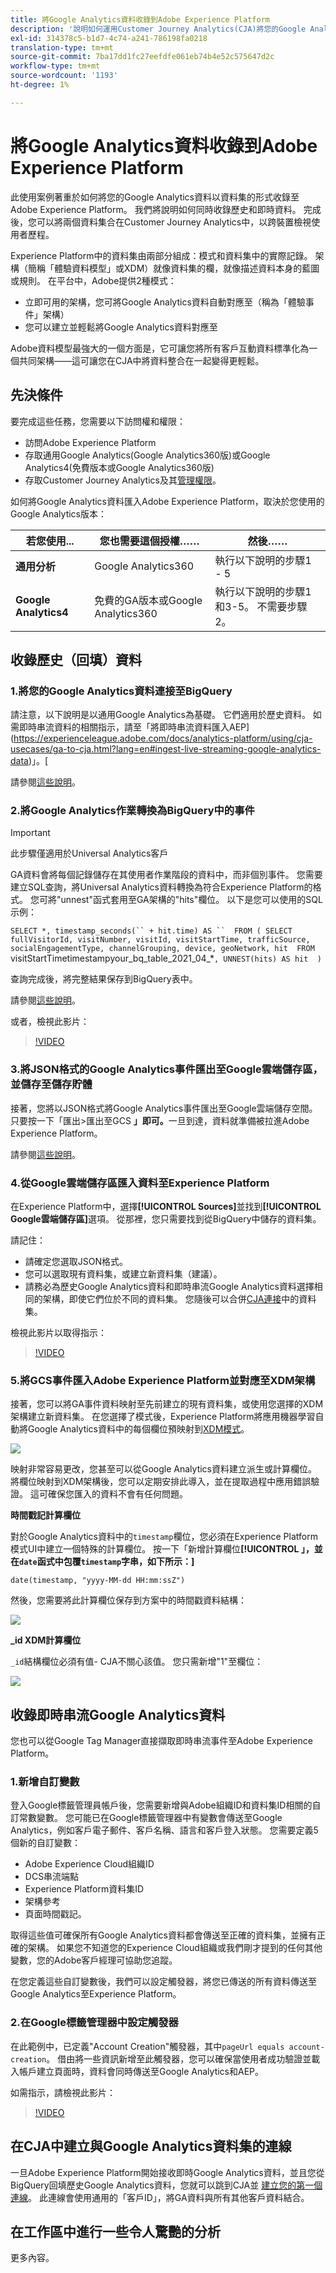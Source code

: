 ```yaml
---
title: 將Google Analytics資料收錄到Adobe Experience Platform
description: '說明如何運用Customer Journey Analytics(CJA)將您的Google Analytics和Firebase資料收錄到Adobe Experience Platform。 '
exl-id: 314378c5-b1d7-4c74-a241-786198fa0218
translation-type: tm+mt
source-git-commit: 7ba17dd1fc27eefdfe061eb74b4e52c575647d2c
workflow-type: tm+mt
source-wordcount: '1193'
ht-degree: 1%

---
```



# 將Google Analytics資料收錄到Adobe Experience Platform

此使用案例著重於如何將您的Google Analytics資料以資料集的形式收錄至Adobe Experience Platform。 我們將說明如何同時收錄歷史和即時資料。 完成後，您可以將兩個資料集合在Customer Journey Analytics中，以跨裝置檢視使用者歷程。

Experience Platform中的資料集由兩部分組成：模式和資料集中的實際記錄。 架構（簡稱「體驗資料模型」或XDM）就像資料集的欄，就像描述資料本身的藍圖或規則。 在平台中，Adobe提供2種模式：

* 立即可用的架構，您可將Google Analytics資料自動對應至（稱為「體驗事件」架構）
* 您可以建立並輕鬆將Google Analytics資料對應至

Adobe資料模型最強大的一個方面是，它可讓您將所有客戶互動資料標準化為一個共同架構——這可讓您在CJA中將資料整合在一起變得更輕鬆。

## 先決條件

要完成這些任務，您需要以下訪問權和權限：

* 訪問Adobe Experience Platform
* 存取通用Google Analytics(Google Analytics360版)或Google Analytics4(免費版本或Google Analytics360版)
* 存取Customer Journey Analytics及其[管理權限](https://experienceleague.adobe.com/docs/analytics-platform/using/cja-overview/cja-overview.html?lang=zh-Hant#admin-access-permissions)。

如何將Google Analytics資料匯入Adobe Experience Platform，取決於您使用的Google Analytics版本：

| 若您使用... | 您也需要這個授權…… | 然後…… |
| --- | --- | --- |
| **通用分析** | Google Analytics360 | 執行以下說明的步驟1 - 5 |
| **Google Analytics4** | 免費的GA版本或Google Analytics360 | 執行以下說明的步驟1和3-5。 不需要步驟2。 |

## 收錄歷史（回填）資料

### 1.將您的Google Analytics資料連接至BigQuery

請注意，以下說明是以通用Google Analytics為基礎。 它們適用於歷史資料。 如需即時串流資料的相關指示，請至「將即時串流資料匯入AEP](https://experienceleague.adobe.com/docs/analytics-platform/using/cja-usecases/ga-to-cja.html?lang=en#ingest-live-streaming-google-analytics-data)」。[

請參閱[這些說明](https://support.google.com/analytics/answer/3416092?hl=en)。

### 2.將Google Analytics作業轉換為BigQuery中的事件

>[!IMPORTANT]
>
>此步驟僅適用於Universal Analytics客戶

GA資料會將每個記錄儲存在其使用者作業階段的資料中，而非個別事件。 您需要建立SQL查詢，將Universal Analytics資料轉換為符合Experience Platform的格式。 您可將&quot;unnest&quot;函式套用至GA架構的&quot;hits&quot;欄位。 以下是您可以使用的SQL示例：

`SELECT
*,
timestamp_seconds(`` + hit.time) AS `` 
FROM
(
SELECT
fullVisitorId,
visitNumber,
visitId,
visitStartTime,
trafficSource,
socialEngagementType,
channelGrouping,
device,
geoNetwork,
hit 
FROM
`visitStartTimetimestampyour_bq_table_2021_04_*`,
UNNEST(hits) AS hit 
)`

查詢完成後，將完整結果保存到BigQuery表中。

請參閱[這些說明](https://support.google.com/analytics/answer/7029846?hl=en&amp;ref_topic=9359001#zippy=%2Cold-export-schema%2Cuse-this-script-to-migrate-existing-bigquery-datasets-from-the-old-export-schema-to-the-new-one%2Cscript-migration-scriptsql)。

或者，檢視此影片：

>[!VIDEO](https://video.tv.adobe.com/v/332634)

### 3.將JSON格式的Google Analytics事件匯出至Google雲端儲存區，並儲存至儲存貯體

接著，您將以JSON格式將Google Analytics事件匯出至Google雲端儲存空間。 只要按一下「匯出>匯出至GCS **」即可。**&#x200B;一旦到達，資料就準備被拉進Adobe Experience Platform。

請參閱[這些說明](https://support.google.com/analytics/answer/3437719?hl=en&amp;ref_topic=3416089)。

### 4.從Google雲端儲存區匯入資料至Experience Platform

在Experience Platform中，選擇&#x200B;**[!UICONTROL Sources]**&#x200B;並找到&#x200B;**[!UICONTROL Google雲端儲存區]**&#x200B;選項。 從那裡，您只需要找到從BigQuery中儲存的資料集。

請記住：

* 請確定您選取JSON格式。
* 您可以選取現有資料集，或建立新資料集（建議）。
* 請務必為歷史Google Analytics資料和即時串流Google Analytics資料選擇相同的架構，即使它們位於不同的資料集。 您隨後可以合併[CJA連接](/help/connections/combined-dataset.md)中的資料集。


檢視此影片以取得指示：

>[!VIDEO](https://video.tv.adobe.com/v/332641)

### 5.將GCS事件匯入Adobe Experience Platform並對應至XDM架構

接著，您可以將GA事件資料映射至先前建立的現有資料集，或使用您選擇的XDM架構建立新資料集。 在您選擇了模式後，Experience Platform將應用機器學習自動將Google Analytics資料中的每個欄位預映射到[XDM模式](https://experienceleague.adobe.com/docs/experience-platform/xdm/home.html?lang=en#ui)。

![](assets/schema-map.png)

映射非常容易更改，您甚至可以從Google Analytics資料建立派生或計算欄位。 將欄位映射到XDM架構後，您可以定期安排此導入，並在提取過程中應用錯誤驗證。 這可確保您匯入的資料不會有任何問題。

**時間戳記計算欄位**

對於Google Analytics資料中的`timestamp`欄位，您必須在Experience Platform模式UI中建立一個特殊的計算欄位。 按一下「新增計算欄位&#x200B;**[!UICONTROL 」，並在`date`函式中包覆`timestamp`字串，如下所示：]**

`date(timestamp, "yyyy-MM-dd HH:mm:ssZ")`

然後，您需要將此計算欄位保存到方案中的時間戳資料結構：

![](assets/timestamp.png)

**_id XDM計算欄位**

`_id`結構欄位必須有值- CJA不關心該值。 您只需新增&quot;1&quot;至欄位：

![](assets/_id.png)

## 收錄即時串流Google Analytics資料

您也可以從Google Tag Manager直接擷取即時串流事件至Adobe Experience Platform。

### 1.新增自訂變數

登入Google標籤管理員帳戶後，您需要新增與Adobe組織ID和資料集ID相關的自訂常數變數。 您可能已在Google標籤管理器中有變數會傳送至Google Analytics，例如客戶電子郵件、客戶名稱、語言和客戶登入狀態。 您需要定義5個新的自訂變數：

* Adobe Experience Cloud組織ID
* DCS串流端點
* Experience Platform資料集ID
* 架構參考
* 頁面時間戳記。

取得這些值可確保所有Google Analytics資料都會傳送至正確的資料集，並擁有正確的架構。 如果您不知道您的Experience Cloud組織或我們剛才提到的任何其他變數，您的Adobe客戶經理可協助您追蹤。

在您定義這些自訂變數後，我們可以設定觸發器，將您已傳送的所有資料傳送至Google Analytics至Experience Platform。

### 2.在Google標籤管理器中設定觸發器

在此範例中，已定義&quot;Account Creation&quot;觸發器，其中`pageUrl equals account-creation`。 借由將一些資訊新增至此觸發器，您可以確保當使用者成功驗證並載入帳戶建立頁面時，資料會同時傳送至Google Analytics和AEP。

如需指示，請檢視此影片：

>[!VIDEO](https://video.tv.adobe.com/v/332668)

## 在CJA中建立與Google Analytics資料集的連線

一旦Adobe Experience Platform開始接收即時Google Analytics資料，並且您從BigQuery回填歷史Google Analytics資料，您就可以跳到CJA並
[建立您的第一個連線](/help/connections/create-connection.md)。 此連線會使用通用的「客戶ID」，將GA資料與所有其他客戶資料結合。

## 在工作區中進行一些令人驚艷的分析

更多內容。